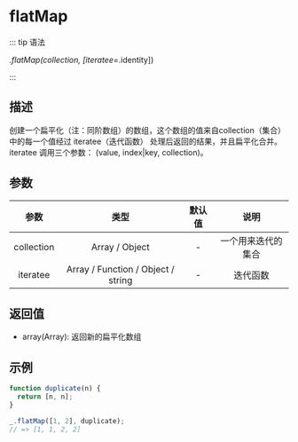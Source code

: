 # flatMap

::: tip 语法

_.flatMap(collection, [iteratee=_.identity])

:::

## 描述

创建一个扁平化（注：同阶数组）的数组，这个数组的值来自collection（集合）中的每一个值经过 iteratee（迭代函数） 处理后返回的结果，并且扁平化合并。 iteratee 调用三个参数： (value, index|key, collection)。

## 参数

|    参数    |                类型                |        默认值         |        说明        |
| :--------: | :--------------------------------: | :-------------------: | :----------------: |
| collection |           Array / Object           |           -           | 一个用来迭代的集合 |
| iteratee  | Array / Function / Object / string |           -           |      迭代函数      |

## 返回值

+ array(Array): 返回新的扁平化数组

## 示例

```js
function duplicate(n) {
  return [n, n];
}

_.flatMap([1, 2], duplicate);
// => [1, 1, 2, 2]
```
